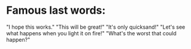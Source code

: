 # Famous last words:

"I hope this works."
"This will be great!"
"It's only quicksand!"
"Let's see what happens when you light it on fire!"
"What's the worst that could happen?"
